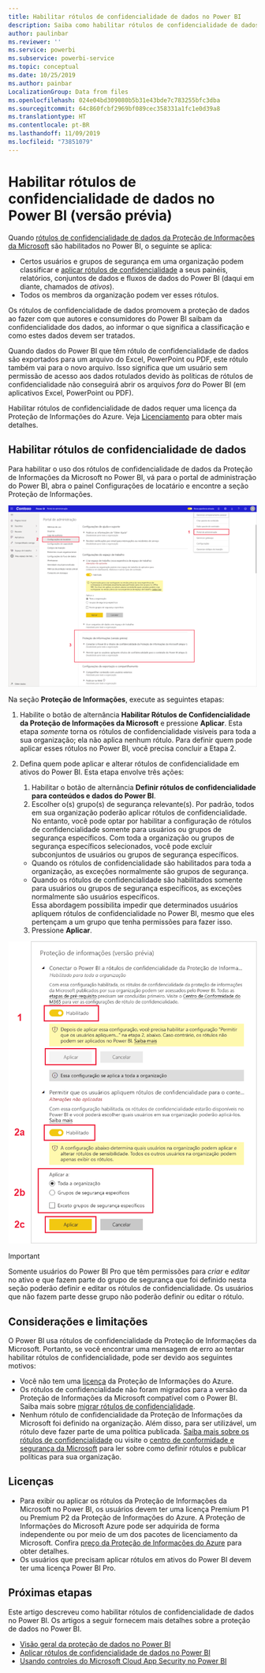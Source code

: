 ```yaml
---
title: Habilitar rótulos de confidencialidade de dados no Power BI
description: Saiba como habilitar rótulos de confidencialidade de dados no Power BI
author: paulinbar
ms.reviewer: ''
ms.service: powerbi
ms.subservice: powerbi-service
ms.topic: conceptual
ms.date: 10/25/2019
ms.author: painbar
LocalizationGroup: Data from files
ms.openlocfilehash: 024e04bd309080b5b31e43bde7c783255bfc3dba
ms.sourcegitcommit: 64c860fcbf2969bf089cec358331a1fc1e0d39a8
ms.translationtype: HT
ms.contentlocale: pt-BR
ms.lasthandoff: 11/09/2019
ms.locfileid: "73851079"
---
```

# <a name="enable-data-sensitivity-labels-in-power-bi-preview"></a>Habilitar rótulos de confidencialidade de dados no Power BI (versão prévia)

Quando [rótulos de confidencialidade de dados da Proteção de Informações da Microsoft](https://docs.microsoft.com/microsoft-365/compliance/sensitivity-labels) são habilitados no Power BI, o seguinte se aplica:

* Certos usuários e grupos de segurança em uma organização podem classificar e [aplicar rótulos de confidencialidade](../designer/service-security-apply-data-sensitivity-labels.md) a seus painéis, relatórios, conjuntos de dados e fluxos de dados do Power BI (daqui em diante, chamados de *ativos*).
* Todos os membros da organização podem ver esses rótulos.

Os rótulos de confidencialidade de dados promovem a proteção de dados ao fazer com que autores e consumidores do Power BI saibam da confidencialidade dos dados, ao informar o que significa a classificação e como estes dados devem ser tratados.

Quando dados do Power BI que têm rótulo de confidencialidade de dados são exportados para um arquivo do Excel, PowerPoint ou PDF, este rótulo também vai para o novo arquivo. Isso significa que um usuário sem permissão de acesso aos dados rotulados devido às políticas de rótulos de confidencialidade não conseguirá abrir os arquivos *fora* do Power BI (em aplicativos Excel, PowerPoint ou PDF).

Habilitar rótulos de confidencialidade de dados requer uma licença da Proteção de Informações do Azure. Veja [Licenciamento](#licensing) para obter mais detalhes.

## <a name="enable-data-sensitivity-labels"></a>Habilitar rótulos de confidencialidade de dados

Para habilitar o uso dos rótulos de confidencialidade de dados da Proteção de Informações da Microsoft no Power BI, vá para o portal de administração do Power BI, abra o painel Configurações de locatário e encontre a seção Proteção de Informações.

![Encontrar a seção Proteção de Informações](media/service-security-enable-data-sensitivity-labels/enable-data-sensitivity-labels-01.png)

Na seção **Proteção de Informações**, execute as seguintes etapas:
1.  Habilite o botão de alternância **Habilitar Rótulos de Confidencialidade da Proteção de Informações da Microsoft** e pressione **Aplicar**. Esta etapa *somente* torna os rótulos de confidencialidade visíveis para toda a sua organização; ela não aplica nenhum rótulo. Para definir quem pode aplicar esses rótulos no Power BI, você precisa concluir a Etapa 2.
2.  Defina quem pode aplicar e alterar rótulos de confidencialidade em ativos do Power BI. Esta etapa envolve três ações:
    1.  Habilitar o botão de alternância **Definir rótulos de confidencialidade para conteúdos e dados do Power BI**.
    2.  Escolher o(s) grupo(s) de segurança relevante(s). Por padrão, todos em sua organização poderão aplicar rótulos de confidencialidade. No entanto, você pode optar por habilitar a configuração de rótulos de confidencialidade somente para usuários ou grupos de segurança específicos. Com toda a organização ou grupos de segurança específicos selecionados, você pode excluir subconjuntos de usuários ou grupos de segurança específicos.
    * Quando os rótulos de confidencialidade são habilitados para toda a organização, as exceções normalmente são grupos de segurança.
    * Quando os rótulos de confidencialidade são habilitados somente para usuários ou grupos de segurança específicos, as exceções normalmente são usuários específicos.  
    Essa abordagem possibilita impedir que determinados usuários apliquem rótulos de confidencialidade no Power BI, mesmo que eles pertençam a um grupo que tenha permissões para fazer isso.
    
    3. Pressione **Aplicar**.

![Habilitar rótulos de confidencialidade](media/service-security-enable-data-sensitivity-labels/enable-data-sensitivity-labels-02.png)

> [!IMPORTANT]
> Somente usuários do Power BI Pro que têm permissões para *criar* e *editar* no ativo e que fazem parte do grupo de segurança que foi definido nesta seção poderão definir e editar os rótulos de confidencialidade. Os usuários que não fazem parte desse grupo não poderão definir ou editar o rótulo. 


## <a name="considerations-and-limitations"></a>Considerações e limitações

O Power BI usa rótulos de confidencialidade da Proteção de Informações da Microsoft. Portanto, se você encontrar uma mensagem de erro ao tentar habilitar rótulos de confidencialidade, pode ser devido aos seguintes motivos:

* Você não tem uma [licença](#licensing) da Proteção de Informações do Azure.
* Os rótulos de confidencialidade não foram migrados para a versão da Proteção de Informações da Microsoft compatível com o Power BI. Saiba mais sobre [migrar rótulos de confidencialidade](https://docs.microsoft.com/azure/information-protection/configure-policy-migrate-labels).
* Nenhum rótulo de confidencialidade da Proteção de Informações da Microsoft foi definido na organização. Além disso, para ser utilizável, um rótulo deve fazer parte de uma política publicada. [Saiba mais sobre os rótulos de confidencialidade](https://docs.microsoft.com/Office365/SecurityCompliance/sensitivity-labels) ou visite o [centro de conformidade e segurança da Microsoft](https://sip.protection.office.com/sensitivity?flight=EnableMIPLabels) para ler sobre como definir rótulos e publicar políticas para sua organização.

## <a name="licensing"></a>Licenças

* Para exibir ou aplicar os rótulos da Proteção de Informações da Microsoft no Power BI, os usuários devem ter uma licença Premium P1 ou Premium P2 da Proteção de Informações do Azure. A Proteção de Informações do Microsoft Azure pode ser adquirida de forma independente ou por meio de um dos pacotes de licenciamento da Microsoft. Confira [preço da Proteção de Informações do Azure](https://azure.microsoft.com/pricing/details/information-protection/) para obter detalhes.
* Os usuários que precisam aplicar rótulos em ativos do Power BI devem ter uma licença Power BI Pro.


## <a name="next-steps"></a>Próximas etapas

Este artigo descreveu como habilitar rótulos de confidencialidade de dados no Power BI. Os artigos a seguir fornecem mais detalhes sobre a proteção de dados no Power BI. 

* [Visão geral da proteção de dados no Power BI](service-security-data-protection-overview.md)
* [Aplicar rótulos de confidencialidade de dados no Power BI](../designer/service-security-apply-data-sensitivity-labels.md)
* [Usando controles do Microsoft Cloud App Security no Power BI](service-security-using-microsoft-cloud-app-security-controls.md)